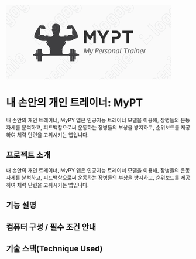 ![Github logo](/logo/logo_mypt.png) 
# 내 손안의 개인 트레이너: MyPT
내 손안의 개인 트레이너, MyPY 앱은 인공지능 트레이너 모델을 이용해, 장병들의 운동 자세를 분석하고, 피드백함으로써 운동하는 장병들의 부상을 방지하고, 순위보드를 제공하여 체력 단련을 고취시키는 앱입니다.


## 프로젝트 소개
내 손안의 개인 트레이너, MyPY 앱은 인공지능 트레이너 모델을 이용해, 장병들의 운동 자세를 분석하고, 피드백함으로써 운동하는 장병들의 부상을 방지하고, 순위보드를 제공하여 체력 단련을 고취시키는 앱입니다.

## 기능 설명


## 컴퓨터 구성 / 필수 조건 안내


## 기술 스택(Technique Used)
